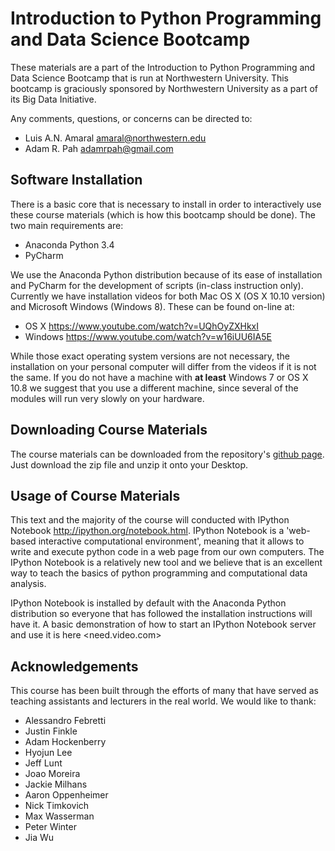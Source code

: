 # Introduction to Python Programming and Data Science Bootcamp

These materials are a part of the Introduction to Python Programming and Data Science Bootcamp that is run at Northwestern University. This bootcamp is graciously sponsored by Northwestern University as a part of its Big Data Initiative.

Any comments, questions, or concerns can be directed to:

* Luis A.N. Amaral <amaral@northwestern.edu>
* Adam R. Pah <adamrpah@gmail.com>

## Software Installation

There is a basic core that is necessary to install in order to interactively use these course materials (which is how this bootcamp should be done). The two main requirements are:

* Anaconda Python 3.4
* PyCharm

We use the Anaconda Python distribution because of its ease of installation and PyCharm for the development of scripts (in-class instruction only). Currently we have installation videos for both Mac OS X (OS X 10.10 version) and Microsoft Windows (Windows 8). These can be found on-line at:

* OS X <https://www.youtube.com/watch?v=UQhOyZXHkxI>
* Windows <https://www.youtube.com/watch?v=w16iUU6IA5E>

While those exact operating system versions are not necessary, the installation on your personal computer will differ from the videos if it is not the same. If you do not have a machine with **at least** Windows 7 or OS X 10.8 we suggest that you use a different machine, since several of the modules will run very slowly on your hardware.

## Downloading Course Materials

The course materials can be downloaded from the repository's [github page](http://amarallab.github.io/Introduction-to-Python-Programming-and-Data-Science/). Just download the zip file and unzip it onto your Desktop.

## Usage of Course Materials

This text and the majority of the course will conducted with IPython Notebook <http://ipython.org/notebook.html>. IPython Notebook is a 'web-based interactive computational environment', meaning that it allows to write and execute python code in a web page from our own computers. The IPython Notebook is a relatively new tool and we believe that is an excellent way to teach the basics of python programming and computational data analysis.

IPython Notebook is installed by default with the Anaconda Python distribution so everyone that has followed the installation instructions will have it. A basic demonstration of how to start an IPython Notebook server and use it is here <need.video.com>

## Acknowledgements

This course has been built through the efforts of many that have served as teaching assistants and lecturers in the real world. We would like to thank:

* Alessandro Febretti
* Justin Finkle
* Adam Hockenberry
* Hyojun Lee
* Jeff Lunt
* Joao Moreira
* Jackie Milhans
* Aaron Oppenheimer
* Nick Timkovich
* Max Wasserman
* Peter Winter
* Jia Wu
